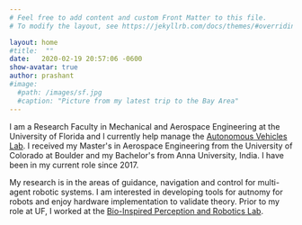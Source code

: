 ```yaml
---
# Feel free to add content and custom Front Matter to this file.
# To modify the layout, see https://jekyllrb.com/docs/themes/#overriding-theme-defaults

layout: home
#title:  ""
date:   2020-02-19 20:57:06 -0600
show-avatar: true
author: prashant
#image:
  #path: /images/sf.jpg
  #caption: "Picture from my latest trip to the Bay Area"
---
```


I am a Research Faculty in Mechanical and Aerospace Engineering at the University of Florida and I currently help manage the [Autonomous Vehicles Lab](https://avl.reef.ufl.edu/). I received my Master's in Aerospace Engineering from the University of Colorado at Boulder and my Bachelor's from Anna University, India. I have been in my current role since 2017.

My research is in the areas of guidance, navigation and control for multi-agent robotic systems. I am interested in developing tools for autnomy for robots and enjoy hardware implementation to validate theory. Prior to my role at UF, I worked at the [Bio-Inspired Perception and Robotics Lab](http://www.boulderbprl.com/). 

